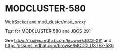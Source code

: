 # MODCLUSTER-580
WebSocket and mod_cluster/mod_proxy

Test for MODCLUSTER-580 and JBCS-291

See https://issues.redhat.com/browse/JBCS-291 and https://issues.redhat.com/browse/MODCLUSTER-580
